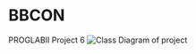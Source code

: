 # BBCON
PROGLABII Project 6
![Class Diagram of project](https://github.com/finninde/BBCON/classDiagram.bmp "Class Diagram")
